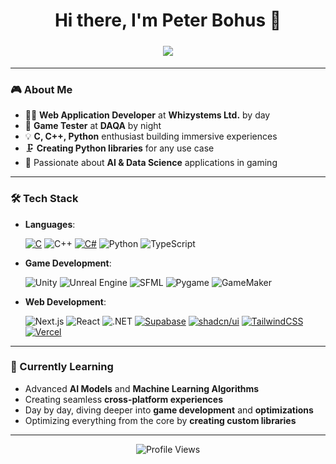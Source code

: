 <h1 align="center">Hi there, I'm Peter Bohus 👋</h1>

<p align="center">
  <a href="https://www.linkedin.com/in/bohus-peter-731a0222b/">
    <img src="https://img.shields.io/badge/LinkedIn-%230A66C2.svg?&style=for-the-badge&logo=linkedin&logoColor=white" style="border-radius: 10px; padding: 5px 10px;" />
  </a>
</p>


---

### 🎮 About Me
- 👨‍💻 **Web Application Developer** at **Whizystems Ltd.** by day
- 🧪 **Game Tester** at **DAQA** by night
- 💡 **C, C++, Python** enthusiast building immersive experiences
- 🗜️ **Creating Python libraries** for any use case
- 🤖 Passionate about **AI & Data Science** applications in gaming

---

### 🛠️ Tech Stack
- **Languages**:
  
  [![C](https://img.shields.io/badge/C-00599C?logo=c&logoColor=white)](#)
  ![C++](https://img.shields.io/badge/C++-%2300599C.svg?style=flat-square&logo=c%2B%2B&logoColor=white)
  [![C#](https://custom-icon-badges.demolab.com/badge/C%23-%23239120.svg?logo=cshrp&logoColor=white)](#)
  ![Python](https://img.shields.io/badge/Python-%2314354C.svg?style=flat-square&logo=python&logoColor=white)
  ![TypeScript](https://img.shields.io/badge/TypeScript-%23007ACC.svg?style=flat-square&logo=typescript&logoColor=white)

- **Game Development**:
  
  ![Unity](https://img.shields.io/badge/Unity-%23000000.svg?style=flat-square&logo=unity&logoColor=white)
  ![Unreal Engine](https://img.shields.io/badge/Unreal%20Engine-%23313131.svg?style=flat-square&logo=unreal-engine&logoColor=white)
  ![SFML](https://img.shields.io/badge/SFML-%23FF8300.svg?style=flat-square&logo=c%2B%2B&logoColor=white)
  ![Pygame](https://img.shields.io/badge/Pygame-%2300D9FF.svg?style=flat-square&logo=python&logoColor=white)
  ![GameMaker](https://img.shields.io/badge/GameMaker%202-%23FF5800.svg?style=flat-square&logo=yoYo%20Games&logoColor=white)

- **Web Development**:
  
  ![Next.js](https://img.shields.io/badge/Next.js-%23000000.svg?style=flat-square&logo=nextdotjs&logoColor=white)
  ![React](https://img.shields.io/badge/React-%2320232a.svg?style=flat-square&logo=react&logoColor=%2361DAFB)
  ![.NET](https://img.shields.io/badge/.NET-%23512BD4.svg?style=flat-square&logo=dotnet&logoColor=white)
  [![Supabase](https://img.shields.io/badge/Supabase-3FCF8E?logo=supabase&logoColor=fff)](#)
  [![shadcn/ui](https://img.shields.io/badge/shadcn%2Fui-000?logo=shadcnui&logoColor=fff)](#)
  [![TailwindCSS](https://img.shields.io/badge/Tailwind%20CSS-%2338B2AC.svg?logo=tailwind-css&logoColor=white)](#)
  [![Vercel](https://img.shields.io/badge/Vercel-%23000000.svg?logo=vercel&logoColor=white)](#)

---

### 🧩 Currently Learning
- Advanced **AI Models** and **Machine Learning Algorithms**
- Creating seamless **cross-platform experiences**
- Day by day, diving deeper into **game development** and **optimizations**
- Optimizing everything from the core by **creating custom libraries**

---

<p align="center">
  <img src="https://komarev.com/ghpvc/?username=sekiraw&style=for-the-badge" alt="Profile Views" />
</p>
